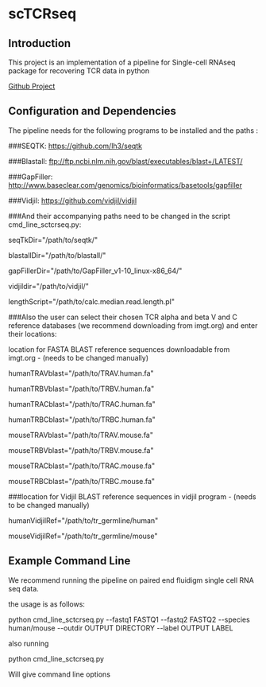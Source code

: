 # scTCRseq
## Introduction

This project is an implementation of a pipeline for Single-cell RNAseq package for recovering TCR data in python

[Github Project](https://github.com/ElementoLab/scTCRseq)

## Configuration and Dependencies
The pipeline needs for the following programs to be installed and the paths :

###SEQTK:
https://github.com/lh3/seqtk

###Blastall:
ftp://ftp.ncbi.nlm.nih.gov/blast/executables/blast+/LATEST/

###GapFiller:
http://www.baseclear.com/genomics/bioinformatics/basetools/gapfiller

###Vidjil:
https://github.com/vidjil/vidjil

###And their accompanying paths need to be changed in the script cmd_line_sctcrseq.py:

seqTkDir="/path/to/seqtk/"

blastallDir="/path/to/blastall/"

gapFillerDir="/path/to/GapFiller_v1-10_linux-x86_64/"

vidjildir="/path/to/vidjil/"

lengthScript="/path/to/calc.median.read.length.pl"

###Also the user can select their chosen TCR alpha and beta V and C reference databases (we recommend downloading from imgt.org) and enter their locations:

location for FASTA BLAST reference sequences downloadable from imgt.org - (needs to be changed manually)


humanTRAVblast="/path/to/TRAV.human.fa"

humanTRBVblast="/path/to/TRBV.human.fa"

humanTRACblast="/path/to/TRAC.human.fa"

humanTRBCblast="/path/to/TRBC.human.fa"

mouseTRAVblast="/path/to/TRAV.mouse.fa"

mouseTRBVblast="/path/to/TRBV.mouse.fa"

mouseTRACblast="/path/to/TRAC.mouse.fa"

mouseTRBCblast="/path/to/TRBC.mouse.fa"



###location for Vidjil BLAST reference sequences in vidjil program -  (needs to be changed manually)

humanVidjilRef="/path/to/tr_germline/human"

mouseVidjilRef="/path/to/tr_germline/mouse"



## Example Command Line

We recommend running the pipeline on paired end fluidigm single cell RNA seq data.

the usage is as follows:

python cmd_line_sctcrseq.py --fastq1 FASTQ1 --fastq2 FASTQ2 --species human/mouse --outdir OUTPUT DIRECTORY --label OUTPUT LABEL

also running

python cmd_line_sctcrseq.py 

Will give command line options



 


